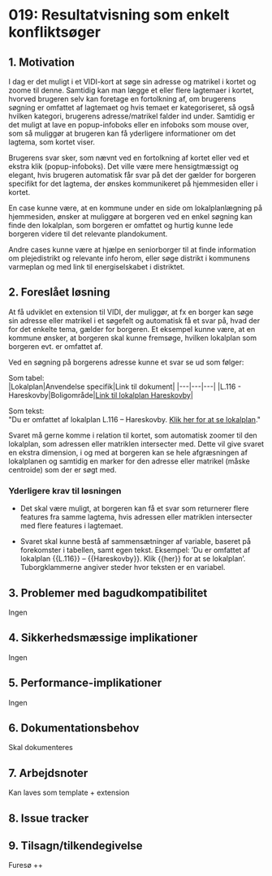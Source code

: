 # 019: Resultatvisning som enkelt konfliktsøger

## 1. Motivation
I dag er det muligt i et VIDI-kort at søge sin adresse og matrikel i kortet og zoome til denne. Samtidig kan man lægge et eller flere lagtemaer i kortet, hvorved brugeren selv kan foretage en fortolkning af, om brugerens søgning er omfattet af lagtemaet og hvis temaet er kategoriseret, så også hvilken kategori, brugerens adresse/matrikel falder ind under. Samtidig er det muligt at lave en popup-infoboks eller en infoboks som mouse over, som så muliggør at brugeren kan få yderligere informationer om det lagtema, som kortet viser.   

Brugerens svar sker, som nævnt ved en fortolkning af kortet eller ved et ekstra klik (popup-infoboks). Det ville være mere hensigtmæssigt og elegant, hvis brugeren automatisk får svar på det der gælder for borgeren specifikt for det lagtema, der ønskes kommunikeret på hjemmesiden eller i kortet.   

En case kunne være, at en kommune under en side om lokalplanlægning på hjemmesiden, ønsker at muliggøre at borgeren ved en enkel søgning kan finde den lokalplan, som borgeren er omfattet og hurtig kunne lede borgeren videre til det relevante plandokument.   

Andre cases kunne være at hjælpe en seniorborger til at finde information om plejedistrikt og relevante info herom, eller søge distrikt i kommunens varmeplan og med link til energiselskabet i distriktet.

## 2. Foreslået løsning
At få udviklet en extension til VIDI, der muliggør, at fx en borger kan søge sin adresse eller matrikel i et søgefelt og automatisk få et svar på, hvad der for det enkelte tema, gælder for borgeren. Et eksempel kunne være, at en kommune ønsker, at borgeren skal kunne fremsøge, hvilken lokalplan som borgeren evt. er omfattet af.

Ved en søgning på borgerens adresse kunne et svar se ud som følger:

 

Som tabel:   
|Lokalplan|Anvendelse specifik|Link til dokument|
|---|---|---|
|L.116 - Hareskovby|Boligområde|[Link til lokalplan Hareskovby]()|

Som tekst:   
"Du er omfattet af lokalplan L.116 – Hareskovby. [Klik her for at se lokalplan]()."   

Svaret må gerne komme i relation til kortet, som automatisk zoomer til den lokalplan, som adressen eller matriklen intersecter med. Dette vil give svaret en ekstra dimension, i og med at borgeren kan se hele afgræsningen af lokalplanen og samtidig en marker for den adresse eller matrikel (måske centroide) som der er søgt med.

### Yderligere krav til løsningen

- Det skal være muligt, at borgeren kan få et svar som returnerer flere features fra samme lagtema, hvis adressen eller matriklen intersecter med flere features i lagtemaet.

- Svaret skal kunne bestå af sammensætninger af variable, baseret på forekomster i tabellen, samt egen tekst. Eksempel: ’Du er omfattet af lokalplan {{L.116}} – {{Hareskovby}}. Klik {{her}} for at se lokalplan’. Tuborgklammerne angiver steder hvor teksten er en variabel.

## 3. Problemer med bagudkompatibilitet

Ingen

## 4. Sikkerhedsmæssige implikationer

Ingen

## 5. Performance-implikationer

Ingen

## 6. Dokumentationsbehov

Skal dokumenteres

## 7. Arbejdsnoter

Kan laves som template + extension

## 8. Issue tracker  

## 9. Tilsagn/tilkendegivelse
Furesø ++
